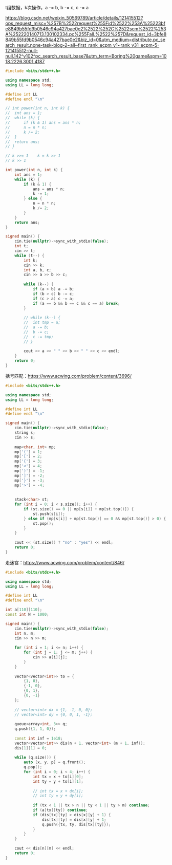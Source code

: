t组数据，k次操作，a -= b, b -= c, c -= a

https://blog.csdn.net/weixin_50569789/article/details/121415512?ops_request_misc=%257B%2522request%255Fid%2522%253A%25223bfe8849b55fd9b0546c94a427bae0e2%2522%252C%2522scm%2522%253A%252220140713.130102334.pc%255Fall.%2522%257D&request_id=3bfe8849b55fd9b0546c94a427bae0e2&biz_id=0&utm_medium=distribute.pc_search_result.none-task-blog-2~all~first_rank_ecpm_v1~rank_v31_ecpm-5-121415512-null-null.142^v102^pc_search_result_base7&utm_term=Boring%20game&spm=1018.2226.3001.4187



```cpp
#include <bits/stdc++.h>

using namespace std;
using LL = long long;

#define int LL
#define endl "\n"

// int power(int n, int k) {
// 	int ans = 1;
// 	while (k) {
// 		if (k & 1) ans = ans * n;
// 		n = n * n;
// 		k /= 2;
// 	}
// 	return ans;
// }

// k >>= 1    k = k >> 1
// k >> 1

int power(int n, int k) {
	int ans = 1;
	while (k) {
		if (k & 1) {
			ans = ans * n;
			k -= 1;
		} else {
			n = n * n;
			k /= 2;
		}
	}
	return ans;
}

signed main() {
	cin.tie(nullptr)->sync_with_stdio(false);
	int t;
	cin >> t;
	while (t--) {
		int k;
		cin >> k;
		int a, b, c;
		cin >> a >> b >> c;
		
		while (k--) {
			if (a > b) a -= b;
			if (b > c) b -= c;
			if (c > a) c -= a;
			if (a == b && b == c && c == a) break;
		}
		
		// while (k--) {
		// 	int tmp = a;
		// 	a -= b;
		// 	b -= c;
		// 	c -= tmp;
		// }
		
		cout << a << " " << b << " " << c << endl;
	}
	return 0;
}
```

括号匹配：https://www.acwing.com/problem/content/3696/

```cpp
#include <bits/stdc++.h>

using namespace std;
using LL = long long;

#define int LL
#define endl "\n"

signed main() {
	cin.tie(nullptr)->sync_with_stdio(false);
	string s;
	cin >> s;
	
	map<char, int> mp;
	mp['('] = 1;
	mp['['] = 2;
	mp['{'] = 3;
	mp['<'] = 4;
	mp[')'] = -1;
	mp[']'] = -2;
	mp['}'] = -3;
	mp['>'] = -4;
	
	
	stack<char> st;
	for (int i = 0; i < s.size(); i++) {
		if (st.size() == 0 || mp[s[i]] + mp[st.top()]) {
			st.push(s[i]);
		} else if (mp[s[i]] + mp[st.top()] == 0 && mp[st.top()] > 0) {
			st.pop();
		}
	}
	
	cout << (st.size() ? "no" : "yes") << endl;
	return 0;
}
```

走迷宫：https://www.acwing.com/problem/content/846/

```cpp
#include <bits/stdc++.h>

using namespace std;
using LL = long long;

#define int LL
#define endl "\n"

int a[110][110];
const int N = 1000;

signed main() {
	cin.tie(nullptr)->sync_with_stdio(false);
	int n, m;
	cin >> n >> m;
	
	for (int i = 1; i <= n; i++) {
		for (int j = 1; j <= m; j++) {
			cin >> a[i][j];
		}
	}
	
	vector<vector<int>> to = {
		{1, 0},
		{-1, 0},
		{0, 1},
		{0, -1}
	};
	
	// vector<int> dx = {1, -1, 0, 0};
	// vector<int> dy = {0, 0, 1, -1};
	
	queue<array<int, 3>> q;
	q.push({1, 1, 0});
	
	const int inf = 1e18;
	vector<vector<int>> dis(n + 1, vector<int> (m + 1, inf));
	dis[1][1] = 0;
	
	while (q.size()) {
		auto [x, y, p] = q.front();
		q.pop();
		for (int i = 0; i < 4; i++) {
			int tx = x + to[i][0];
			int ty = y + to[i][1];
			
			// int tx = x + dx[i];
			// int ty = y + dy[i];
			
			if (tx < 1 || tx > n || ty < 1 || ty > m) continue;
			if (a[tx][ty]) continue;
			if (dis[tx][ty] > dis[x][y] + 1) {
				dis[tx][ty] = dis[x][y] + 1;
				q.push({tx, ty, dis[tx][ty]});
			}
		}
	}
	
	cout << dis[n][m] << endl;
	return 0;
}
```

